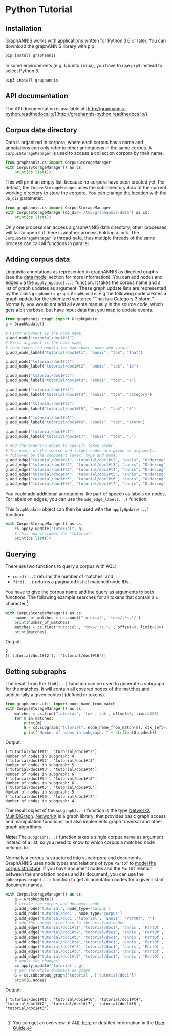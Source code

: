 # Python Tutorial

## Installation

GraphANNIS works with applications written for Python 3.6 or later.
You can download the graphANNIS library with pip
```bash
pip install graphannis
```
In some environments (e.g. Ubuntu Linux), you have to use `pip3` instead to select Python 3.
```bash
pip3 install graphannis
``` 

## API documentation

The API documentation is available at [http://graphannis-python.readthedocs.io/](http://graphannis-python.readthedocs.io/).

## Corpus data directory

Data is organized in corpora, where each corpus has a name and annotations can only refer to other annotations in the same corpus.
A `CorpusStorageManager` is used to access a collection corpora by their name.
```python
from graphannis.cs import CorpusStorageManager
with CorpusStorageManager() as cs:
    print(cs.list())
```
This will print an empty list, because no corpora have been created yet.
Per default, the `CorpusStorageManager` uses the sub-directory `data` of the current working directory to store the corpora.
You can change the location with the `db_dir` parameter:
```python
from graphannis.cs import CorpusStorageManager
with CorpusStorageManager(db_dir='/tmp/graphannis-data') as cs:
    print(cs.list())
```
Only one process can access a graphANNIS data directory, other processes will fail to open it if there is another process holding a lock.
The `CorpusStorageManager` is thread-safe, thus multiple threads of the same process can call all functions in parallel.

## Adding corpus data

Linguistic annotations as represented in graphANNIS as directed graphs (see the [data model](./annotation-graph.md) section for more information).
You can add nodes and edges via the `apply_update(...)` function.
It takes the corpus name and a list of graph updates as argument.
These graph update lists are represented by the class `graphannis.graph.GraphUpdate`.
E.g the following code creates a graph update for the tokenized sentence “That is a Category 3 storm.”
Normally, you would not add all events manually in the source code, which gets a bit verbose, but have input data that you map to update events.

```python
from graphannis.graph import GraphUpdate
g = GraphUpdate()

# First argument is the node name.
g.add_node("tutorial/doc1#t1")
# First argument is the node name, 
# then comes the annotation namespace, name and value.
g.add_node_label("tutorial/doc1#t1", "annis", "tok", "That")

g.add_node("tutorial/doc1#t2")
g.add_node_label("tutorial/doc1#t2", "annis", "tok", "is")

g.add_node("tutorial/doc1#t3")
g.add_node_label("tutorial/doc1#t3", "annis", "tok", "a")

g.add_node("tutorial/doc1#t4")
g.add_node_label("tutorial/doc1#t4", "annis", "tok", "Category")

g.add_node("tutorial/doc1#t5")
g.add_node_label("tutorial/doc1#t5", "annis", "tok", "3")

g.add_node("tutorial/doc1#t6")
g.add_node_label("tutorial/doc1#t6", "annis", "tok", "storm")

g.add_node("tutorial/doc1#t7")
g.add_node_label("tutorial/doc1#t7", "annis", "tok", ".")

# Add the ordering edges to specify token order.
# The names of the source and target nodes are given as arguments, 
# followed by the component layer, type and name.
g.add_edge("tutorial/doc1#t1", "tutorial/doc1#t2", "annis", "Ordering", "")
g.add_edge("tutorial/doc1#t2", "tutorial/doc1#t3", "annis", "Ordering", "")
g.add_edge("tutorial/doc1#t3", "tutorial/doc1#t4", "annis", "Ordering", "")
g.add_edge("tutorial/doc1#t4", "tutorial/doc1#t5", "annis", "Ordering", "")
g.add_edge("tutorial/doc1#t5", "tutorial/doc1#t6", "annis", "Ordering", "")
g.add_edge("tutorial/doc1#t6", "tutorial/doc1#t7", "annis", "Ordering", "")
```
You could add additional annotations like part of speech as labels on nodes.
For labels on edges, you can use the `add_edge_label(...)` function.

This `GraphUpdate` object can then be used with the `applyUpdate(...)` function:
```python
with CorpusStorageManager() as cs:
    cs.apply_update("tutorial", g)
    # this now includes the "tutorial"
    print(cs.list())
```

## Querying 

There are two functions to query a corpus with AQL:
- `count(...)` returns the number of matches, and
- `find(...)` returns a paginated list of matched node IDs.

You have to give the corpus name and the query as arguments to both functions.
The following example searches for all tokens that contain a `s` character.[^aql]
```python
with CorpusStorageManager() as cs: 
    number_of_matches = cs.count("tutorial", 'tok=/.*s.*/')
    print(number_of_matches)
    matches = cs.find("tutorial", 'tok=/.*s.*/', offset=0, limit=100)
    print(matches)
```
Output:
```ignore
2
[['tutorial/doc1#t2'], ['tutorial/doc1#t6']]
```

## Getting subgraphs

The result from the `find(...)` function can be used to generate a subgraph for the matches.
It will contain all covered nodes of the matches and additionally a given context (defined in tokens).
```python
from graphannis.util import node_name_from_match
with CorpusStorageManager() as cs: 
    matches = cs.find("tutorial", 'tok . tok', offset=0, limit=100)
    for m in matches:
        print(m)
        G = cs.subgraph("tutorial", node_name_from_match(m), ctx_left=2, ctx_right=2)
        print("Number of nodes in subgraph: " + str(len(G.nodes)))
```
Output:
```ignore
['tutorial/doc1#t1', 'tutorial/doc1#t2']
Number of nodes in subgraph: 4
['tutorial/doc1#t2', 'tutorial/doc1#t3']
Number of nodes in subgraph: 5
['tutorial/doc1#t3', 'tutorial/doc1#t4']
Number of nodes in subgraph: 6
['tutorial/doc1#t4', 'tutorial/doc1#t5']
Number of nodes in subgraph: 6
['tutorial/doc1#t5', 'tutorial/doc1#t6']
Number of nodes in subgraph: 5
['tutorial/doc1#t6', 'tutorial/doc1#t7']
Number of nodes in subgraph: 4

```
The result object of the `subgraph(...)` function is the type [NetworkX MultiDiGraph](https://networkx.github.io/documentation/stable/reference/classes/multidigraph.html).
[NetworkX](https://networkx.github.io/documentation/stable/tutorial.html) is a graph library, that provides basic graph access and manipulation functions, but also implements graph traversal and other graph algorithms.

**Note:** The `subgraph(...)` function takes a single corpus name as argument instead of a list, so you need to know to which corpus a matched node belongs to.

Normally a corpus is structured into subcorpora and documents.
GraphANNIS uses node types and relations of type `PartOf` to [model the corpus structure](annotation-graph.md#corpus-structure).
If you have document nodes and the `PartOf` relation between the annotation nodes and its document, you can use the
`subcorpus_graph(...)` function to get all annotation nodes for a given list of document names.

```python
with CorpusStorageManager() as cs:
    g = GraphUpdate()
    # create the corpus and document node
    g.add_node('tutorial', node_type='corpus')
    g.add_node('tutorial/doc1', node_type='corpus')
    g.add_edge('tutorial/doc1','tutorial', 'annis', 'PartOf', '')
    # add the corpus structure to the existing nodes
    g.add_edge('tutorial/doc1#t1','tutorial/doc1', 'annis', 'PartOf', '')
    g.add_edge('tutorial/doc1#t2','tutorial/doc1', 'annis', 'PartOf', '')
    g.add_edge('tutorial/doc1#t3','tutorial/doc1', 'annis', 'PartOf', '')
    g.add_edge('tutorial/doc1#t4','tutorial/doc1', 'annis', 'PartOf', '')
    g.add_edge('tutorial/doc1#t5','tutorial/doc1', 'annis', 'PartOf', '')
    g.add_edge('tutorial/doc1#t6','tutorial/doc1', 'annis', 'PartOf', '')
    g.add_edge('tutorial/doc1#t7','tutorial/doc1', 'annis', 'PartOf', '')
    # apply the changes
    cs.apply_update('tutorial', g)
    # get the whole document as graph
    G = cs.subcorpus_graph('tutorial', ['tutorial/doc1'])
    print(G.nodes)
```
Output:
```ignore
['tutorial/doc1#t1', 'tutorial/doc1#t6', 'tutorial/doc1#t4', 'tutorial/doc1#t2', 'tutorial/doc1#t7', 'tutorial/doc1#t5', 'tutorial/doc1#t3']
```

[^aql]: You can get an overview of AQL [here](http://corpus-tools.org/annis/aql.html) or detailed information in the
[User Guide](http://korpling.github.io/ANNIS/3.6/user-guide/aql.html).
